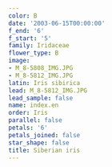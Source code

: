 ```yaml
---
color: B
date: '2003-06-15T00:00:00'
f_end: '6'
f_start: '5'
family: Iridaceae
flower_type: B
image:
- M_8-5808_IMG.JPG
- M_8-5812_IMG.JPG
latin: Iris sibirica
lead: M_8-5812_IMG.JPG
lead_sample: false
name: index.en
order: Iris
parallel: false
petals: '6'
petals_joined: false
star_shape: false
title: Siberian iris
---
```

